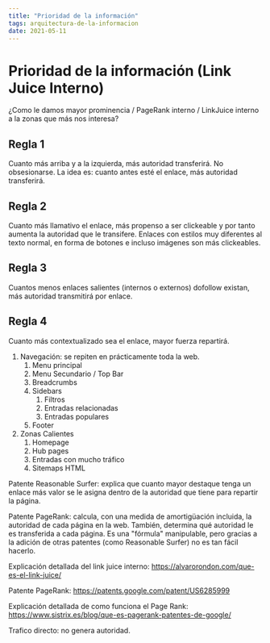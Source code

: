 ```yaml
---
title: "Prioridad de la información"
tags: arquitectura-de-la-informacion
date: 2021-05-11
---
```


# Prioridad de la información (Link Juice Interno)
¿Como le damos mayor prominencia / PageRank interno / LinkJuice interno a la zonas que más nos interesa?

## Regla 1
Cuanto más arriba y a la izquierda, más autoridad transferirá. No obsesionarse. La idea es: cuanto antes esté el enlace, más autoridad transferirá.

## Regla 2
Cuanto más llamativo el enlace, más propenso a ser clickeable y por tanto aumenta la autoridad que le transifere. Enlaces con estilos muy diferentes al texto normal, en forma de botones e incluso imágenes son más clickeables.

## Regla 3
Cuantos menos enlaces salientes (internos o externos) dofollow existan, más autoridad transmitirá por enlace.

## Regla 4
Cuanto más contextualizado sea el enlace, mayor fuerza repartirá.

1.  Navegación: se repiten en prácticamente toda la web.
    1.  Menu principal
    2.  Menu Secundario / Top Bar
    3.  Breadcrumbs
    4.  Sidebars
        1.  Filtros
        2.  Entradas relacionadas
        3.  Entradas populares
    5.  Footer
2.  Zonas Calientes
    1.  Homepage
    2.  Hub pages
    3.  Entradas con mucho tráfico
    4.  Sitemaps HTML

Patente Reasonable Surfer: explica que cuanto mayor destaque tenga un enlace más valor se le asigna dentro de la autoridad que tiene para repartir la página.

Patente PageRank: calcula, con una medida de amortigüación incluida, la autoridad de cada página en la web. También, determina qué autoridad le es transferida a cada página. Es una "fórmula" manipulable, pero gracias a la adición de otras patentes (como Reasonable Surfer) no es tan fácil hacerlo.

Explicación detallada del link juice interno: https://alvarorondon.com/que-es-el-link-juice/

Patente PageRank: https://patents.google.com/patent/US6285999

Explicación detallada de como funciona el Page Rank: https://www.sistrix.es/blog/que-es-pagerank-patentes-de-google/

Trafico directo: no genera autoridad.